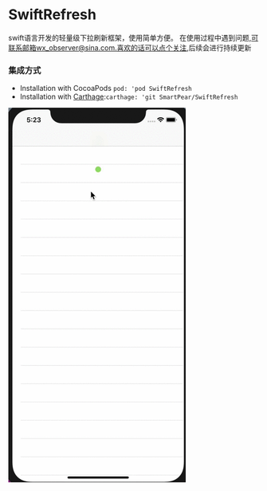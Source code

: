 # SwiftRefresh
swift语言开发的轻量级下拉刷新框架，使用简单方便。
在使用过程中遇到问题,可联系邮箱wx_observer@sina.com.喜欢的话可以点个关注,后续会进行持续更新

### 集成方式

* Installation with CocoaPods `pod: 'pod SwiftRefresh`
* Installation with [Carthage](https://github.com/Carthage/Carthage):`carthage: 'git SmartPear/SwiftRefresh`

![示例](https://github.com/SmartPear/SwiftRefresh/blob/master/%E7%A4%BA%E4%BE%8B%E5%9B%BE%E7%89%87/screenrecording.gif)


